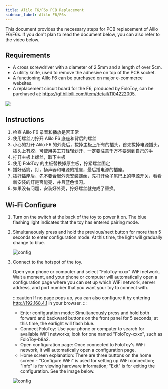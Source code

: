 ```yaml
---
title: Alilo F6/F6s PCB Replacement
sidebar_label: Alilo F6/F6s
---
```


This document provides the necessary steps for PCB replacement of Alilo F6/F6s. If you don't plan to read the document below, you can also refer to the video below.


## Requirements

- A cross screwdriver with a diameter of 2.5mm and a length of over 5cm.
- A utility knife, used to remove the adhesive on top of the PCB socket.
- A functioning Alilo F6 can be purchased on major e-commerce websites.
- A replacement circuit board for the F6, produced by FoloToy, can be purchased at: https://gf.bilibili.com/item/detail/1104222005.

<img src="https://user-images.githubusercontent.com/1455685/281617149-782ee59a-1c4a-4a80-8516-1a2946c477cc.jpg" />

## Instructions

1. 检查 Alilo F6 录音和播放是否正常
2. 使用螺丝刀拧开 Alilo F6 底座和背后的螺丝
3. 小心的打开 Alilo F6 的外壳后，拔掉主板上所有的插头，首先拔掉电源插头，插头上有胶，可使用美工刀轻轻划开，一定要注意千万不要划到自己的手
4. 拧开主板上螺丝，取下主板
5. 使用 FoloToy 的主板替换掉原主板，拧紧螺丝固定
6. 插好话筒，灯，扬声器和电源的插座，最后插电源的插座。
7. 插好插座后，先不要合起外壳安装螺丝，先打开兔子尾巴上的电源开关，看看新安装的灯是否能亮，并且蓝色慢闪。
8. 如果没有问题，安装好外壳，拧好螺丝就完成了替换。

## Wi-Fi Configure

1. Turn on the switch at the back of the toy to power it on. The blue flashing light indicates that the toy has entered pairing mode.

2. Simultaneously press and hold the previous/next button for more than 5 seconds to enter configuration mode. At this time, the light will gradually change to blue.

   ![config](https://user-images.githubusercontent.com/1455685/281622340-7a607890-38d3-46f5-80e5-3168ee99a2e0.jpg)

3. Connect to the hotspot of the toy.

   Open your phone or computer and select "FoloToy-xxxx" WiFi network. Wait a moment, and your phone or computer will automatically open a configuration page where you can set up which WiFi network, server address, and port number that you want your toy to connect with.

   :::caution
   If no page pops up, you can also configure it by entering http://192.168.4.1 in your browser.
   :::

   * Enter configuration mode: Simultaneously press and hold both forward and backward buttons on the front panel for 5 seconds; at this time, the earlight will flash blue.
   * Connect FoloToy: Use your phone or computer to search for available WiFi networks; look for one named "FoloToy-xxxx", such as FoloToy-b8a2.
   * Open configuration page: Once connected to FoloToy's WiFi network, it will automatically open a configuration page.
   * Home screen explanation: There are three buttons on the home screen - "Configure WiFi" is used for setting up WiFi connection; "Info" is for viewing hardware information; "Exit" is for exiting the configuration. See the image below.

   ![config](https://github.com/FoloToy/folotoy-tool/assets/1455685/3cf6d0ac-9504-40ec-94c1-54a09a990fd4)